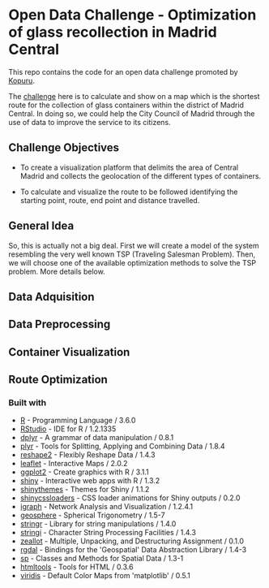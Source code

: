 # Open Data Challenge - Optimization of glass recollection in Madrid Central

This repo contains the code for an open data challenge promoted by [Kopuru](http://kopuru.com/).

The [challenge](http://kopuru.com/desafio/reto-open-data-optimizacion-de-la-recogida-de-vidrio-en-madrid-central/) here is to calculate and show on a map which is the shortest route for the collection of glass containers within the district of Madrid Central. In doing so, we could help the City Council of Madrid through the use of data to improve the service to its citizens.


## Challenge Objectives

- To create a visualization platform that delimits the area of Central Madrid and collects the geolocation of the different types of containers.

- To calculate and visualize the route to be followed identifying the starting point, route, end point and distance travelled.

## General Idea

So, this is actually not a big deal. First we will create a model of the system resembling the very well known TSP (Traveling Salesman Problem). Then, we will choose one of the available optimization methods to solve the TSP problem. More details below.

## Data Adquisition

## Data Preprocessing

## Container Visualization

## Route Optimization


### Built with
- [R](https://www.r-project.org/) - Programming Language / 3.6.0
- [RStudio](https://www.rstudio.com/) - IDE for R / 1.2.1335
- [dplyr](https://dplyr.tidyverse.org/) - A grammar of data manipulation / 0.8.1
- [plyr](https://cran.r-project.org/web/packages/plyr/index.html) - Tools for Splitting, Applying and Combining Data / 1.8.4
- [reshape2](https://cran.r-project.org/web/packages/reshape2/index.html) - Flexibly Reshape Data / 1.4.3
- [leaflet](https://rstudio.github.io/leaflet/) - Interactive Maps / 2.0.2
- [ggplot2](https://ggplot2.tidyverse.org/) - Create graphics with R / 3.1.1
- [shiny](https://shiny.rstudio.com/) - Interactive web apps with R / 1.3.2
- [shinythemes](https://rstudio.github.io/shinythemes/) - Themes for Shiny / 1.1.2
- [shinycssloaders](https://github.com/andrewsali/shinycssloaders) - CSS loader animations for Shiny outputs  / 0.2.0
- [igraph](https://igraph.org/r/) - Network Analysis and Visualization / 1.2.4.1
- [geosphere](https://cran.r-project.org/web/packages/geosphere/index.html) - Spherical Trigonometry / 1.5-7
- [stringr](https://stringr.tidyverse.org/index.html) - Library for string manipulations / 1.4.0
- [stringi](https://cran.r-project.org/web/packages/stringi/index.html) - Character String Processing Facilities / 1.4.3
- [zeallot](https://cran.r-project.org/web/packages/zeallot/index.html) - Multiple, Unpacking, and Destructuring Assignment / 0.1.0
- [rgdal](https://cran.r-project.org/web/packages/rgdal/index.html) - Bindings for the 'Geospatial' Data Abstraction Library / 1.4-3
- [sp](https://cran.r-project.org/web/packages/sp/index.html) - Classes and Methods for Spatial Data / 1.3-1
- [htmltools](https://cran.r-project.org/web/packages/htmltools/index.html) - Tools for HTML / 0.3.6
- [viridis](https://cran.r-project.org/web/packages/viridis/index.html) - Default Color Maps from 'matplotlib' / 0.5.1 


